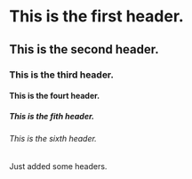 # This is the first header.

## This is the second header.

### This is the third header.

#### This is the fourt header.

##### This is the fith header.

###### This is the sixth header.















Just added some headers.
